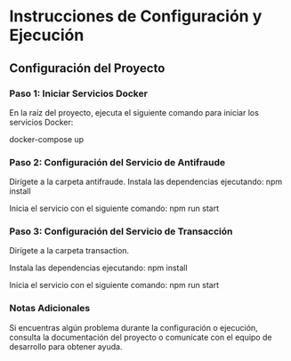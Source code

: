 # Instrucciones de Configuración y Ejecución

## Configuración del Proyecto

### Paso 1: Iniciar Servicios Docker
En la raíz del proyecto, ejecuta el siguiente comando para iniciar los servicios Docker:

docker-compose up

### Paso 2: Configuración del Servicio de Antifraude
Dirígete a la carpeta antifraude.
Instala las dependencias ejecutando:
npm install

Inicia el servicio con el siguiente comando:
npm run start

### Paso 3: Configuración del Servicio de Transacción
Dirígete a la carpeta transaction.

Instala las dependencias ejecutando:
npm install

Inicia el servicio con el siguiente comando:
npm run start

### Notas Adicionales
Si encuentras algún problema durante la configuración o ejecución, consulta la documentación del proyecto o comunícate con el equipo de desarrollo para obtener ayuda.
